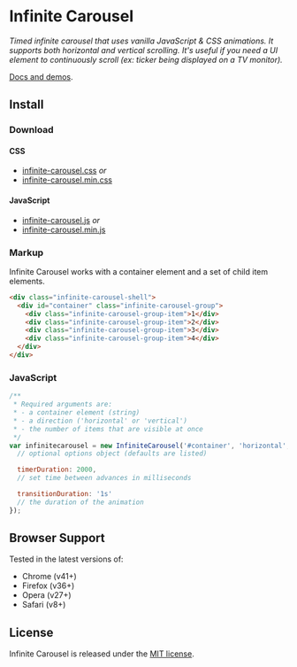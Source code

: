 # Infinite Carousel

_Timed infinite carousel that uses vanilla JavaScript & CSS animations. It supports both horizontal and vertical scrolling. It's useful if you need a UI element to continuously scroll (ex: ticker being displayed on a TV monitor)._

[Docs and demos](http://jonchretien.github.io/infinite-carousel-docs/).

## Install

### Download

#### CSS

+ [infinite-carousel.css](https://github.com/jonchretien/infinite-carousel/raw/master/dist/infinite-carousel.css) *or*
+ [infinite-carousel.min.css](https://github.com/jonchretien/infinite-carousel/raw/master/dist/infinite-carousel.min.css)

#### JavaScript

+ [infinite-carousel.js](https://github.com/jonchretien/infinite-carousel/raw/master/dist/infinite-carousel.js) *or*
+ [infinite-carousel.min.js](https://github.com/jonchretien/infinite-carousel/raw/master/dist/infinite-carousel.min.js)

### Markup

Infinite Carousel works with a container element and a set of child item elements.

``` html
<div class="infinite-carousel-shell">
  <div id="container" class="infinite-carousel-group">
    <div class="infinite-carousel-group-item">1</div>
    <div class="infinite-carousel-group-item">2</div>
    <div class="infinite-carousel-group-item">3</div>
    <div class="infinite-carousel-group-item">4</div>
  </div>
</div>
```

### JavaScript

``` js
/**
 * Required arguments are:
 * - a container element (string)
 * - a direction ('horizontal' or 'vertical')
 * - the number of items that are visible at once
 */
var infinitecarousel = new InfiniteCarousel('#container', 'horizontal', 3 {
  // optional options object (defaults are listed)

  timerDuration: 2000,
  // set time between advances in milliseconds

  transitionDuration: '1s'
  // the duration of the animation
});
```

## Browser Support

Tested in the latest versions of:
+ Chrome (v41+)
+ Firefox (v36+)
+ Opera (v27+)
+ Safari (v8+)

## License

Infinite Carousel is released under the [MIT license](https://github.com/jonchretien/infinite-carousel/blob/master/LICENSE.txt).
